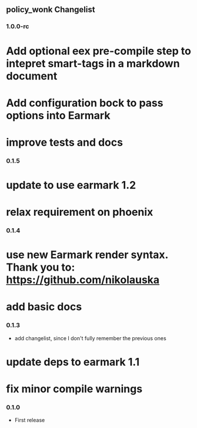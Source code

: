 ## policy_wonk Changelist

### 1.0.0-rc
# Add optional eex pre-compile step to intepret smart-tags in a markdown document
# Add configuration bock to pass options into Earmark
# improve tests and docs

### 0.1.5
# update to use earmark 1.2
# relax requirement on phoenix

### 0.1.4
# use new Earmark render syntax. Thank you to: https://github.com/nikolauska
# add basic docs

### 0.1.3
* add changelist, since I don't fully remember the previous ones
# update deps to earmark 1.1
# fix minor compile warnings

### 0.1.0
* First release